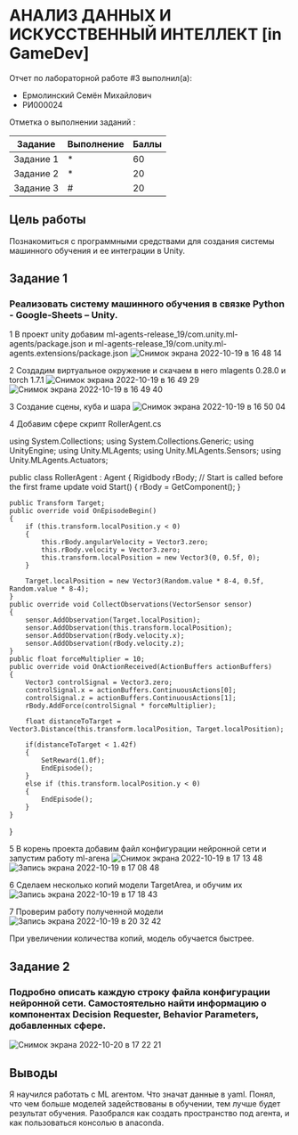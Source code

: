 # АНАЛИЗ ДАННЫХ И ИСКУССТВЕННЫЙ ИНТЕЛЛЕКТ [in GameDev] 
Отчет по лабораторной работе #3 выполнил(а):
- Ермолинский Семён Михайлович
- РИ000024 

Отметка о выполнении заданий :

| Задание | Выполнение | Баллы |
| ------ | ------ | ------ |
| Задание 1 | * | 60 |
| Задание 2 | * | 20 |
| Задание 3 | # | 20 |



## Цель работы
Познакомиться с программными средствами для создания системы машинного обучения и ее интеграции в Unity.

## Задание 1
### Реализовать систему машинного обучения в связке Python - Google-Sheets – Unity.

1 В проект unity добавим ml-agents-release_19/com.unity.ml-agents/package.json и ml-agents-release_19/com.unity.ml-agents.extensions/package.json
![Снимок экрана 2022-10-19 в 16 48 14](https://user-images.githubusercontent.com/100123572/196971030-15a8b93e-aa40-4bb9-bfc8-da2e4e3b408e.png)

2 Создадим виртуальное окружение и скачаем в него mlagents 0.28.0 и torch 1.7.1
![Снимок экрана 2022-10-19 в 16 49 29](https://user-images.githubusercontent.com/100123572/196971206-98c8714a-dd06-4e71-934b-3f564d778015.png)
![Снимок экрана 2022-10-19 в 16 49 40](https://user-images.githubusercontent.com/100123572/196971210-01703952-1ed8-41cc-a870-99cd0ccdd12f.png)

3 Создание сцены, куба и шара
![Снимок экрана 2022-10-19 в 16 50 04](https://user-images.githubusercontent.com/100123572/196971297-bc68d1ac-bc3b-4910-a325-1921bc2cd4a4.png)

4 Добавим сфере скрипт RollerAgent.cs

using System.Collections;
using System.Collections.Generic;
using UnityEngine;
using Unity.MLAgents;
using Unity.MLAgents.Sensors;
using Unity.MLAgents.Actuators;

public class RollerAgent : Agent
{
    Rigidbody rBody;
    // Start is called before the first frame update
    void Start()
    {
        rBody = GetComponent<Rigidbody>();
    }

    public Transform Target;
    public override void OnEpisodeBegin()
    {
        if (this.transform.localPosition.y < 0)
        {
            this.rBody.angularVelocity = Vector3.zero;
            this.rBody.velocity = Vector3.zero;
            this.transform.localPosition = new Vector3(0, 0.5f, 0);
        }

        Target.localPosition = new Vector3(Random.value * 8-4, 0.5f, Random.value * 8-4);
    }
    public override void CollectObservations(VectorSensor sensor)
    {
        sensor.AddObservation(Target.localPosition);
        sensor.AddObservation(this.transform.localPosition);
        sensor.AddObservation(rBody.velocity.x);
        sensor.AddObservation(rBody.velocity.z);
    }
    public float forceMultiplier = 10;
    public override void OnActionReceived(ActionBuffers actionBuffers)
    {
        Vector3 controlSignal = Vector3.zero;
        controlSignal.x = actionBuffers.ContinuousActions[0];
        controlSignal.z = actionBuffers.ContinuousActions[1];
        rBody.AddForce(controlSignal * forceMultiplier);

        float distanceToTarget = Vector3.Distance(this.transform.localPosition, Target.localPosition);

        if(distanceToTarget < 1.42f)
        {
            SetReward(1.0f);
            EndEpisode();
        }
        else if (this.transform.localPosition.y < 0)
        {
            EndEpisode();
        }
    }
}

5 В корень проекта добавим файл конфигурации нейронной сети и запустим работу ml-агена
![Снимок экрана 2022-10-19 в 17 13 48](https://user-images.githubusercontent.com/100123572/196972020-23ddc9ba-f701-429d-a04c-6b51d8afe357.png)
![Запись экрана 2022-10-19 в 17 08 48](https://user-images.githubusercontent.com/100123572/196972161-6e500751-55d1-4561-a5e0-d2fd2efb3a0d.gif)

6 Сделаем несколько копий модели TargetArea, и обучим их
![Запись экрана 2022-10-19 в 17 18 43](https://user-images.githubusercontent.com/100123572/196972145-e58b1037-cb70-4d01-8792-5f4b158e4a86.gif)

7 Проверим работу полученной модели
![Запись экрана 2022-10-19 в 20 32 42](https://user-images.githubusercontent.com/100123572/196972282-0229f09c-711a-4cee-a63d-0c186d3f86a1.gif)

При увеличении количества копий, модель обучается быстрее.


## Задание 2
### Подробно описать каждую строку файла конфигурации нейронной сети. Самостоятельно найти информацию о компонентах Decision Requester, Behavior Parameters, добавленных сфере.

![Снимок экрана 2022-10-20 в 17 22 21](https://user-images.githubusercontent.com/100123572/196975274-06ea572a-97ff-4dc0-881c-73ace3fd35ef.png)





## Выводы

Я научился работать с ML агентом. Что значат данные в yaml. Понял, что чем больше моделей задействованы в обучении, тем лучше будет результат обучения. Разобрался как создать пространство под агента, и как пользоваться консолью в anaconda.
